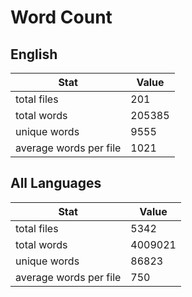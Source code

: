 # Word Count

## English

Stat | Value
---- | -----
total files | 201
total words | 205385
unique words | 9555
average words per file | 1021

## All Languages

Stat | Value
---- | -----
total files | 5342
total words | 4009021
unique words | 86823
average words per file | 750
